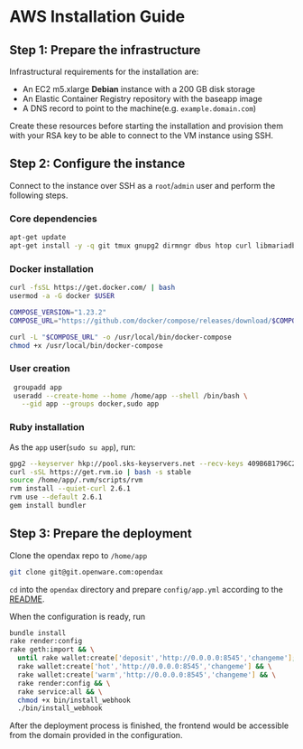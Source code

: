 # AWS Installation Guide

## Step 1: Prepare the infrastructure

Infrastructural requirements for the installation are:

- An EC2 m5.xlarge **Debian** instance with a 200 GB disk storage
- An Elastic Container Registry repository with the baseapp image
- A DNS record to point to the machine(e.g. `example.domain.com`)

Create these resources before starting the installation and provision them with your RSA key to be able to connect to the VM instance using SSH.

## Step 2: Configure the instance

Connect to the instance over SSH as a `root`/`admin` user and perform the following steps.

### Core dependencies

```bash
apt-get update
apt-get install -y -q git tmux gnupg2 dirmngr dbus htop curl libmariadbclient-dev-compat build-essential
```

### Docker installation

```bash
curl -fsSL https://get.docker.com/ | bash
usermod -a -G docker $USER

COMPOSE_VERSION="1.23.2"
COMPOSE_URL="https://github.com/docker/compose/releases/download/$COMPOSE_VERSION/docker-compose-$(uname -s)-$(uname -m)"

curl -L "$COMPOSE_URL" -o /usr/local/bin/docker-compose
chmod +x /usr/local/bin/docker-compose
```

### User creation

```bash
 groupadd app
 useradd --create-home --home /home/app --shell /bin/bash \
   --gid app --groups docker,sudo app
```

### Ruby installation

As the `app` user(`sudo su app`), run:

```bash
gpg2 --keyserver hkp://pool.sks-keyservers.net --recv-keys 409B6B1796C275462A1703113804BB82D39DC0E3 7D2BAF1CF37B13E2069D6956105BD0E739499BDB
curl -sSL https://get.rvm.io | bash -s stable
source /home/app/.rvm/scripts/rvm
rvm install --quiet-curl 2.6.1
rvm use --default 2.6.1
gem install bundler
```

## Step 3: Prepare the deployment

Clone the opendax repo to `/home/app`

```bash
git clone git@git.openware.com:opendax
```

`cd` into the `opendax` directory and prepare `config/app.yml` according to the [README](../README.md).

When the configuration is ready, run

```bash
bundle install
rake render:config
rake geth:import && \
  until rake wallet:create['deposit','http://0.0.0.0:8545','changeme']; do sleep 15; done && \
  rake wallet:create['hot','http://0.0.0.0:8545','changeme'] && \
  rake wallet:create['warm','http://0.0.0.0:8545','changeme'] && \
  rake render:config && \
  rake service:all && \
  chmod +x bin/install_webhook
  ./bin/install_webhook
```

After the deployment process is finished, the frontend would be accessible from the domain provided in the configuration.